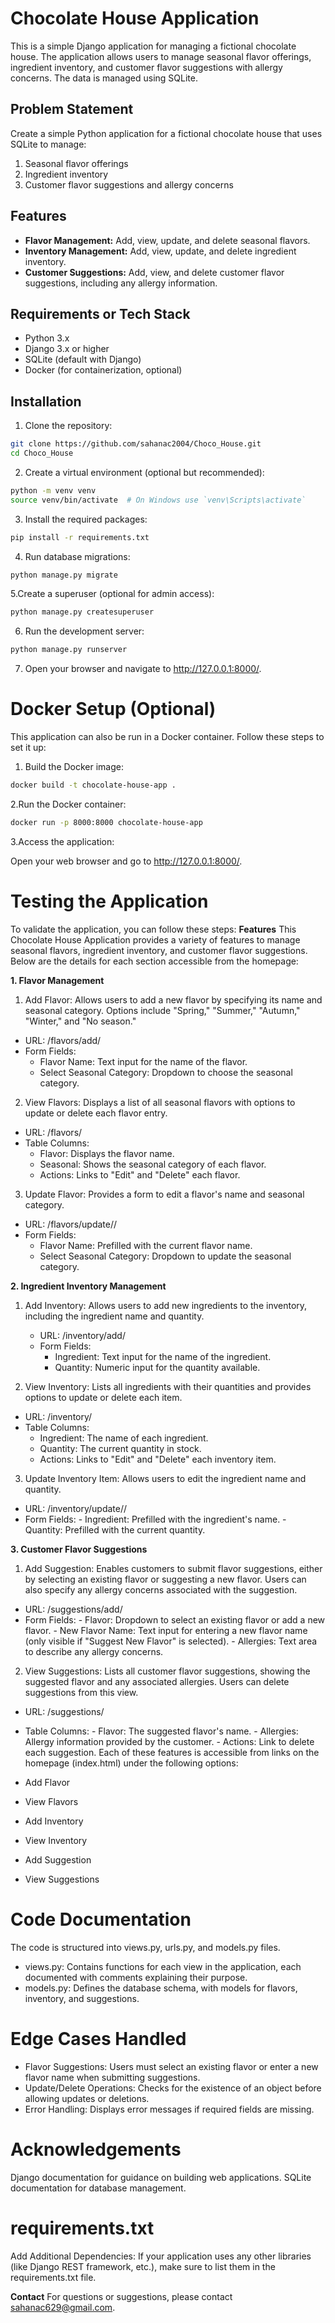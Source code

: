 # Chocolate House Application

This is a simple Django application for managing a fictional chocolate house. The application allows users to manage seasonal flavor offerings, ingredient inventory, and customer flavor suggestions with allergy concerns. The data is managed using SQLite.

## Problem Statement
Create a simple Python application for a fictional chocolate house that uses SQLite to manage:

1. Seasonal flavor offerings
2. Ingredient inventory
3. Customer flavor suggestions and allergy concerns

## Features

- **Flavor Management:** Add, view, update, and delete seasonal flavors.
- **Inventory Management:** Add, view, update, and delete ingredient inventory.
- **Customer Suggestions:** Add, view, and delete customer flavor suggestions, including any allergy information.

## Requirements or Tech Stack

- Python 3.x
- Django 3.x or higher
- SQLite (default with Django)
- Docker (for containerization, optional)

## Installation

1. Clone the repository:
```bash
git clone https://github.com/sahanac2004/Choco_House.git
cd Choco_House
```

2. Create a virtual environment (optional but recommended):
```bash
python -m venv venv
source venv/bin/activate  # On Windows use `venv\Scripts\activate`
```
3. Install the required packages:
```bash
pip install -r requirements.txt
```
4. Run database migrations:
```bash
python manage.py migrate
```
5.Create a superuser (optional for admin access):
```bash
python manage.py createsuperuser
```
6. Run the development server:
```bash
python manage.py runserver
```
7. Open your browser and navigate to http://127.0.0.1:8000/.


# Docker Setup (Optional)
This application can also be run in a Docker container. Follow these steps to set it up:

1. Build the Docker image:
```bash
docker build -t chocolate-house-app .
```
2.Run the Docker container:
```bash
docker run -p 8000:8000 chocolate-house-app
```
3.Access the application:

Open your web browser and go to http://127.0.0.1:8000/.

# Testing the Application
To validate the application, you can follow these steps:
**Features**
This Chocolate House Application provides a variety of features to manage seasonal flavors, ingredient inventory, and customer flavor suggestions. Below are the details for each section accessible from the homepage:

**1. Flavor Management**
1. Add Flavor: Allows users to add a new flavor by specifying its name and seasonal category. Options include "Spring," "Summer," "Autumn," "Winter," and "No season."

  - URL: /flavors/add/
  - Form Fields:
       - Flavor Name: Text input for the name of the flavor.
       - Select Seasonal Category: Dropdown to choose the seasonal category.
2. View Flavors: Displays a list of all seasonal flavors with options to update or delete each flavor entry.
    
  - URL: /flavors/
  - Table Columns:
       - Flavor: Displays the flavor name.
       - Seasonal: Shows the seasonal category of each flavor.
       - Actions: Links to "Edit" and "Delete" each flavor.
3. Update Flavor: Provides a form to edit a flavor's name and seasonal category.

  - URL: /flavors/update/<id>/
  - Form Fields:
       - Flavor Name: Prefilled with the current flavor name.
       - Select Seasonal Category: Dropdown to update the seasonal category.

**2. Ingredient Inventory Management**
1. Add Inventory: Allows users to add new ingredients to the inventory, including the ingredient name and quantity.

   - URL: /inventory/add/
   - Form Fields:
       -  Ingredient: Text input for the name of the ingredient.
       -  Quantity: Numeric input for the quantity available.
2. View Inventory: Lists all ingredients with their quantities and provides options to update or delete each item.

  - URL: /inventory/
  - Table Columns:
       -  Ingredient: The name of each ingredient.
       -  Quantity: The current quantity in stock.
       -  Actions: Links to "Edit" and "Delete" each inventory item.
3. Update Inventory Item: Allows users to edit the ingredient name and quantity.

  - URL: /inventory/update/<id>/
  - Form Fields:
        - Ingredient: Prefilled with the ingredient's name.
        - Quantity: Prefilled with the current quantity.

**3. Customer Flavor Suggestions**
1. Add Suggestion: Enables customers to submit flavor suggestions, either by selecting an existing flavor or suggesting a new flavor. Users can also specify any allergy concerns associated with the suggestion.

  - URL: /suggestions/add/
  - Form Fields:
        - Flavor: Dropdown to select an existing flavor or add a new flavor.
        - New Flavor Name: Text input for entering a new flavor name (only visible if "Suggest New Flavor" is selected).
        -  Allergies: Text area to describe any allergy concerns.
2. View Suggestions: Lists all customer flavor suggestions, showing the suggested flavor and any associated allergies. Users can delete suggestions from this view.

  - URL: /suggestions/
  - Table Columns:
        - Flavor: The suggested flavor's name.
        - Allergies: Allergy information provided by the customer.
        - Actions: Link to delete each suggestion.
Each of these features is accessible from links on the homepage (index.html) under the following options:

- Add Flavor
- View Flavors
- Add Inventory
- View Inventory
- Add Suggestion
- View Suggestions

# Code Documentation
The code is structured into views.py, urls.py, and models.py files.
- views.py: Contains functions for each view in the application, each documented with comments explaining their purpose.
- models.py: Defines the database schema, with models for flavors, inventory, and suggestions.

# Edge Cases Handled
- Flavor Suggestions: Users must select an existing flavor or enter a new flavor name when submitting suggestions.
- Update/Delete Operations: Checks for the existence of an object before allowing updates or deletions.
- Error Handling: Displays error messages if required fields are missing.

# Acknowledgements
Django documentation for guidance on building web applications.
SQLite documentation for database management.

# requirements.txt 
Add Additional Dependencies: If your application uses any other libraries (like Django REST framework, etc.), make sure to list them in the requirements.txt file.



**Contact**
For questions or suggestions, please contact sahanac629@gmail.com.
